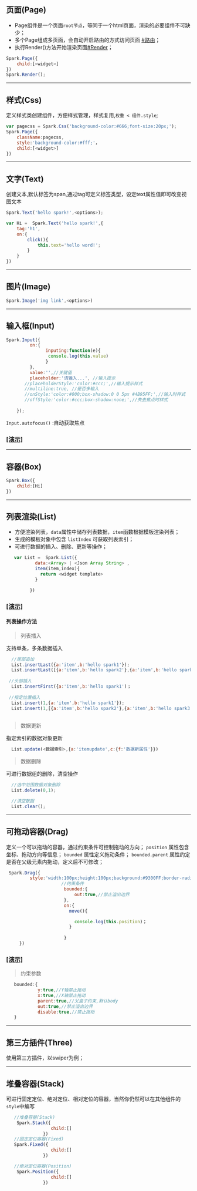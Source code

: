 ## 页面(Page)

* Page组件是一个页面`root节点`，等同于一个html页面，渲染的必要组件不可缺少；
* 多个Page组成多页面，会自动开启路由的方式访问页面 [#路由](zh-cn/more-pages.md)；
* 执行Render()方法开始渲染页面[#Render](zh-cn/more-pages.md)；
```javascript
Spark.Page({
	child:[<widget>]
})
Spark.Render();
```
-------------------
## 样式(Css)

定义样式类创建组件，方便样式管理，样式复用,`权重 < 组件.style`;

```javascript
var pagecss = Spark.Css('background-color:#666;font-size:20px;');
Spark.Page({
	className:pagecss,
	style:'background-color:#fff;'，
	child:[<widget>]
})

```
 -------------------
## 文字(Text)

创建文本,默认标签为span,通过tag可定义标签类型，设定text属性值即可改变视图文本

```javascript
Spark.Text('hello spark!',<options>);

var Hi =  Spark.Text('hello spark!',{
	tag:'h1',
	on:{
		click(){
			this.text='hello word!';
		}
	}
})
```
 -------------------
## 图片(Image)
```javascript
Spark.Image('img link',<options>)
```
 -------------------
## 输入框(Input)
```javascript
Spark.Input({
         on:{
               inputing:function(e){
                console.log(this.value)
               }
         },
         value:'',//关键值
         placeholder:'请输入...', //输入提示
       //placeholderStyle:'color:#ccc;',//输入提示样式
       //multiline:true, //是否多输入
       //onStyle:'color:#000;box-shadow:0 0 5px #4B95FF;',//输入时样式
       //offStyle:'color:#ccc;box-shadow:none;',//失去焦点时样式
      
    });

```
`Input.autofocus()` :自动获取焦点

### <a href="/demo/input.html">[演示]</a>
 -------------------
## 容器(Box)
```javascript
Spark.Box({
	child:[Hi]
})
```
 -------------------
## 列表渲染(List)

* 方便渲染列表，`data`属性中储存列表数据，`item`函数根据模板渲染列表；
* 生成的模板对象中包含 `listIndex` 可获取列表索引；
* 可进行数据的插入、删除、更新等操作；


```javascript
   var List =  Spark.List({
		   data:<Array> | <Json Array String> ,
		   item(item,index){
		   	 return <widget template>
		   }

		 })

```
### <a href="/demo/list.html">[演示]</a>
#### 列表操作方法
>列表插入

支持单条，多条数据插入
```javascript
  //尾部追加 
  List.insertLast({a:'item',b:'hello spark1'});
  List.insertLast([{a:'item',b:'hello spark2'},{a:'item',b:'hello spark3'}]);
 
 //头部插入
  List.insertFirst({a:'item',b:'hello spark1')；
 
 //指定位置插入
  List.insert(1,{a:'item',b:'hello spark1'});
  List.insert(1,[{a:'item',b:'hello spark2'},{a:'item',b:'hello spark3']);
                              

```
> 数据更新

指定索引的数据对象更新

```javascript
  List.update(<数据索引>,{a:'itemupdate',c:{f:'数据新属性'}})
```

> 数据删除

可进行数据组的删除，清空操作

```javascript
  //选中范围数据对象删除
  List.delete(0,1);

  //清空数据
  List.clear();
```

 -------------------
## 可拖动容器(Drag)

定义一个可以拖动的容器，通过约束条件可控制拖动的方向；
`position` 属性包含坐标、拖动方向等信息；
`bounded`  属性定义拖动条件；
`bounded.parent` 属性约定是否在父级元素内拖动，定义后不可修改；
```javascript
 Spark.Drag({
         style:'width:100px;height:100px;background:#9300FF;border-radius:100px;z-index:9;',
                     //约束条件
                      bounded:{
                          out:true,//禁止溢出边界
                      },
                      on:{
                        move(){

                          console.log(this.position)；
                        }
                        
                      }
     }) 
```
### <a href="/demo/drag.html">[演示]</a>

> 约束参数
```javascript   
   bounded:{
   			y:true,//Y轴禁止拖动
   			x:true,//X轴禁止拖动
   			parent:true,//父盒子约束,默认body
   			out:true,//禁止溢出边界
   			disable:true,//禁止拖动
   }
```
 -------------------
## 第三方插件(Three)

使用第三方插件，以swiper为例；



 -------------------
## 堆叠容器(Stack)

可进行固定定位、绝对定位、相对定位的容器，当然你仍然可以在其他组件的`style`中编写

```javascript
   //堆叠容器(Stack)
    Spark.Stack({
                 child:[]
              })
   //固定定位容器(Fixed)
   Spark.Fixed({
                 child:[]
              })

   //绝对定位容器(Position)
    Spark.Position({
                 child:[]
              })
```

